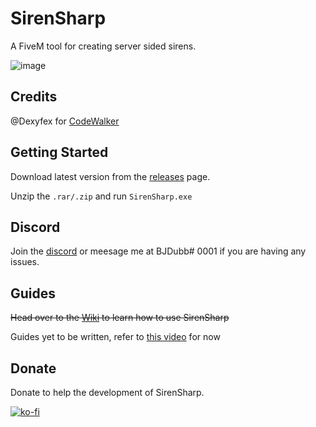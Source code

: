 
# SirenSharp

A FiveM tool for creating server sided sirens.

![image](https://github.com/BJDubb/SirenSharp/assets/47697544/7c4d7d52-226e-486a-971d-5a449bd11e65)



## Credits

@Dexyfex for [CodeWalker](https://github.com/dexyfex/CodeWalker)


## Getting Started

Download latest version from the [releases](https://github.com/BJDubb/SirenSharp/releases/latest) page.

Unzip the `.rar/.zip` and run `SirenSharp.exe`


## Discord

Join the [discord](https://discord.gg/GCMRtBNCXR) or meesage me at BJDubb\# 0001 if you are having any issues.

    
## Guides

~~Head over to the [Wiki](https://github.com/BJDubb/SirenSharp/wiki/Guides) to learn how to use SirenSharp~~

Guides yet to be written, refer to [this video](https://www.youtube.com/watch?v=1Q4Sg94fBZA) for now



## Donate

Donate to help the development of SirenSharp.

[![ko-fi](https://ko-fi.com/img/githubbutton_sm.svg)](https://ko-fi.com/T6T0L425H)
